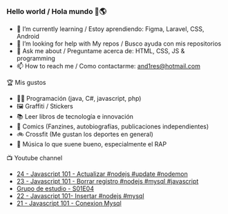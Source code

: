 ### Hello world / Hola mundo 👋🌎

<!--
**xaca/xaca** is a ✨ _special_ ✨ repository because its `README.md` (this file) appears on your GitHub profile.

Here are some ideas to get you started:
-->

- 🌱 I’m currently learning / Estoy aprendiendo: Figma, Laravel, CSS, Android
- 🤔 I’m looking for help with My repos / Busco ayuda con mis repositorios
- 💬 Ask me about / Preguntame acerca de: HTML, CSS, JS & programming 
- 📫 How to reach me / Como contactarme: and1res@hotmail.com

🏆 Mis gustos
- 👨‍💻 Programación (java, C#, javascript, php)
- 🖼️ Graffiti / Stickers
- 📚 Leer libros de tecnología e innovación
- 💢 Comics (Fanzines, autobiografías, publicaciones independientes)
- 🚲 Crossfit (Me gustan los deportes en general)
- 🎤 Música lo que suene bueno, especialmente el RAP
<!--
📝 Frases
- "I only smile in the dark, I only smile when it's complicated" Raybiez
- "De lo que ves créete la mitad de lo que no ves no te creas nada" Kase O
-->
📺 Youtube channel
<!-- BLOG-POST-LIST:START -->
- [24  - Javascript 101 - Actualizar #nodejs #update #nodemon](https://www.youtube.com/watch?v=GMdyHpTeQbo)
- [23 - Javascript 101 - Borrar registro #nodejs #mysql #javascript](https://www.youtube.com/watch?v=8GJOMJ4KPGE)
- [Grupo de estudio - S01E04](https://www.youtube.com/watch?v=9PfWTbiMH34)
- [22 - Javascript 101- Insertar #nodejs #mysql](https://www.youtube.com/watch?v=JAPmhISizow)
- [21 - Javascript 101 - Conexion Mysql](https://www.youtube.com/watch?v=_YEVBKoiSUo)
<!-- BLOG-POST-LIST:END -->
